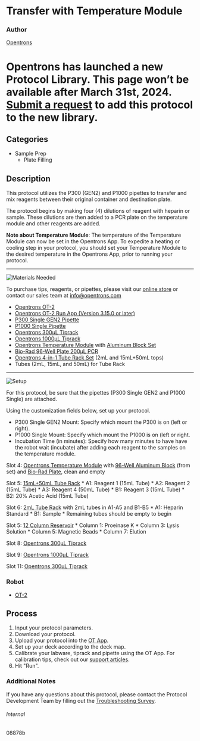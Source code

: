 # Transfer with Temperature Module

### Author
[Opentrons](https://opentrons.com/)


# Opentrons has launched a new Protocol Library. This page won’t be available after March 31st, 2024. [Submit a request](https://docs.google.com/forms/d/e/1FAIpQLSdYYp9QCKow4nn0KlCVsMS3HX0eJ0N9O7-erajKvcpT0lWbSg/viewform) to add this protocol to the new library.

## Categories
* Sample Prep
	* Plate Filling


## Description
This protocol utilizes the P300 (GEN2) and P1000 pipettes to transfer and mix reagents between their original container and destination plate.

The protocol begins by making four (4) dilutions of reagent with heparin or sample. These dilutions are then added to a PCR plate on the temperature module and other reagents are added.

**Note about Temperature Module**: The temperature of the Temperature Module can now be set in the Opentrons App. To expedite a heating or cooling step in your protocol, you should set your Temperature Module to the desired temperature in the Opentrons App, prior to running your protocol.

---
![Materials Needed](https://s3.amazonaws.com/opentrons-protocol-library-website/custom-README-images/001-General+Headings/materials.png)

To purchase tips, reagents, or pipettes, please visit our [online store](https://shop.opentrons.com/) or contact our sales team at [info@opentrons.com](mailto:info@opentrons.com)

* [Opentrons OT-2](https://shop.opentrons.com/collections/ot-2-robot/products/ot-2)
* [Opentrons OT-2 Run App (Version 3.15.0 or later)](https://opentrons.com/ot-app/)
* [P300 Single GEN2 Pipette](https://shop.opentrons.com/collections/ot-2-robot/products/single-channel-electronic-pipette)
* [P1000 Single Pipette](https://shop.opentrons.com/collections/ot-2-robot/products/single-channel-electronic-pipette)
* [Opentrons 300µL Tiprack](https://shop.opentrons.com/collections/opentrons-tips/products/opentrons-300ul-tips)
* [Opentrons 1000µL Tiprack](https://shop.opentrons.com/collections/opentrons-tips/products/opentrons-1000ul-tips)
* [Opentrons Temperature Module](https://shop.opentrons.com/collections/hardware-modules/products/tempdeck) with [Aluminum Block Set](https://shop.opentrons.com/collections/hardware-modules/products/aluminum-block-set)
* [Bio-Rad 96-Well Plate 200µL PCR](https://labware.opentrons.com/biorad_96_wellplate_200ul_pcr?category=wellPlate)
* [Opentrons 4-in-1 Tube Rack Set](https://shop.opentrons.com/collections/verified-labware/products/tube-rack-set-1) (2mL and 15mL+50mL tops)
* Tubes (2mL, 15mL, and 50mL) for Tube Rack



---
![Setup](https://s3.amazonaws.com/opentrons-protocol-library-website/custom-README-images/001-General+Headings/Setup.png)

For this protocol, be sure that the pipettes (P300 Single GEN2 and P1000 Single) are attached.

Using the customization fields below, set up your protocol.
* P300 Single GEN2 Mount: Specify which mount the P300 is on (left or right).
* P1000 Single Mount: Specify which mount the P1000 is on (left or right.
* Incubation Time (in minutes): Specify how many minutes to have have the robot wait (incubate) after adding each reagent to the samples on the temperature module.

Slot 4: [Opentrons Temperature Module](https://shop.opentrons.com/collections/hardware-modules/products/tempdeck) with [96-Well Aluminum Block](https://shop.opentrons.com/collections/hardware-modules/products/aluminum-block-set) (from set) and [Bio-Rad Plate](https://labware.opentrons.com/biorad_96_wellplate_200ul_pcr?category=wellPlate), clean and empty

Slot 5: [15mL+50mL Tube Rack](https://shop.opentrons.com/collections/verified-labware/products/tube-rack-set-1)
	* A1: Reagent 1 (15mL Tube)
	* A2: Reagent 2 (15mL Tube)
	* A3: Reagent 4 (50mL Tube)
	* B1: Reagent 3 (15mL Tube)
	* B2: 20% Acetic Acid (15mL Tube)

Slot 6: [2mL Tube Rack](https://shop.opentrons.com/collections/verified-labware/products/tube-rack-set-1) with 2mL tubes in A1-A5 and B1-B5
	* A1: Heparin Standard
	* B1: Sample
	* Remaining tubes should be empty to begin

Slot 5: [12 Column Reservoir](https://www.agilent.com/store/en_US/LCat-SubCat1ECS_112089/Reservoirs)
	* Column 1: Proeinase K
	* Column 3: Lysis Solution
	* Column 5: Magnetic Beads
	* Column 7: Elution

Slot 8: [Opentrons 300µL Tiprack](https://shop.opentrons.com/collections/opentrons-tips/products/opentrons-300ul-tips)

Slot 9: [Opentrons 1000µL Tiprack](https://shop.opentrons.com/collections/opentrons-tips/products/opentrons-1000ul-tips)

Slot 11: [Opentrons 300µL Tiprack](https://shop.opentrons.com/collections/opentrons-tips/products/opentrons-300ul-tips)


### Robot
* [OT-2](https://opentrons.com/ot-2)

## Process

1. Input your protocol parameters.
2. Download your protocol.
3. Upload your protocol into the [OT App](https://opentrons.com/ot-app).
4. Set up your deck according to the deck map.
5. Calibrate your labware, tiprack and pipette using the OT App. For calibration tips, check out our [support articles](https://support.opentrons.com/en/collections/1559720-guide-for-getting-started-with-the-ot-2).
6. Hit "Run".

### Additional Notes
If you have any questions about this protocol, please contact the Protocol Development Team by filling out the [Troubleshooting Survey](https://protocol-troubleshooting.paperform.co/).

###### Internal
08878b
